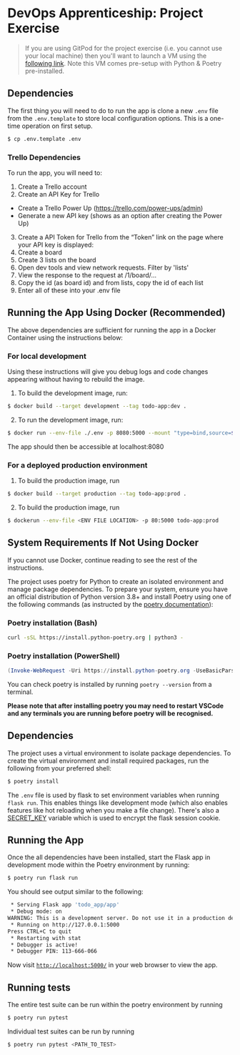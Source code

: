 # DevOps Apprenticeship: Project Exercise

> If you are using GitPod for the project exercise (i.e. you cannot use your local machine) then you'll want to launch a VM using the [following link](https://gitpod.io/#https://github.com/CorndelWithSoftwire/DevOps-Course-Starter). Note this VM comes pre-setup with Python & Poetry pre-installed.

## Dependencies
The first thing you will need to do to run the app is clone a new `.env` file from the `.env.template` to store local configuration options. This is a one-time operation on first setup.
```bash
$ cp .env.template .env
```

### Trello Dependencies
To run the app, you will need to:
1. Create a Trello account
2. Create an API Key for Trello
 - Create a Trello Power Up (https://trello.com/power-ups/admin)
 - Generate a new API key (shows as an option after creating the Power Up)
3. Create a API Token for Trello from the “Token” link on the page where your API key is displayed:
4. Create a board
5. Create 3 lists on the board
6. Open dev tools and view network requests. Filter by 'lists'
7. View the response to the request at /1/board/...
8. Copy the id (as board id) and from lists, copy the id of each list
9. Enter all of these into your .env file

## Running the App Using Docker (Recommended)
The above dependencies are sufficient for running the app in a Docker Container using the instructions below:
### For local development
Using these instructions will give you debug logs and code changes appearing without having to rebuild the image.
1. To build the development image, run:
```bash
$ docker build --target development --tag todo-app:dev .
```
2. To run the development image, run:
```bash
$ docker run --env-file ./.env -p 8080:5000 --mount "type=bind,source=$(pwd)/todo_app,target=/app/todo_app" todo-app:dev
```

The app should then be accessible at localhost:8080

### For a deployed production environment

1. To build the production image, run
```bash
$ docker build --target production --tag todo-app:prod .
```
2. To build the production image, run
```bash
$ dockerun --env-file <ENV FILE LOCATION> -p 80:5000 todo-app:prod
```

## System Requirements If Not Using Docker
If you cannot use Docker, continue reading to see the rest of the instructions.

The project uses poetry for Python to create an isolated environment and manage package dependencies. To prepare your system, ensure you have an official distribution of Python version 3.8+ and install Poetry using one of the following commands (as instructed by the [poetry documentation](https://python-poetry.org/docs/#system-requirements)):

### Poetry installation (Bash)

```bash
curl -sSL https://install.python-poetry.org | python3 -
```

### Poetry installation (PowerShell)

```powershell
(Invoke-WebRequest -Uri https://install.python-poetry.org -UseBasicParsing).Content | py -
```

You can check poetry is installed by running `poetry --version` from a terminal.

**Please note that after installing poetry you may need to restart VSCode and any terminals you are running before poetry will be recognised.**

## Dependencies

The project uses a virtual environment to isolate package dependencies. To create the virtual environment and install required packages, run the following from your preferred shell:

```bash
$ poetry install
```

The `.env` file is used by flask to set environment variables when running `flask run`. This enables things like development mode (which also enables features like hot reloading when you make a file change). There's also a [SECRET_KEY](https://flask.palletsprojects.com/en/2.3.x/config/#SECRET_KEY) variable which is used to encrypt the flask session cookie.

## Running the App

Once the all dependencies have been installed, start the Flask app in development mode within the Poetry environment by running:
```bash
$ poetry run flask run
```

You should see output similar to the following:
```bash
 * Serving Flask app 'todo_app/app'
 * Debug mode: on
WARNING: This is a development server. Do not use it in a production deployment. Use a production WSGI server instead.
 * Running on http://127.0.0.1:5000
Press CTRL+C to quit
 * Restarting with stat
 * Debugger is active!
 * Debugger PIN: 113-666-066
```
Now visit [`http://localhost:5000/`](http://localhost:5000/) in your web browser to view the app.

## Running tests
The entire test suite can be run within the poetry environment by running
```bash
$ poetry run pytest
```

Individual test suites can be run by running
```bash
$ poetry run pytest <PATH_TO_TEST>
```
